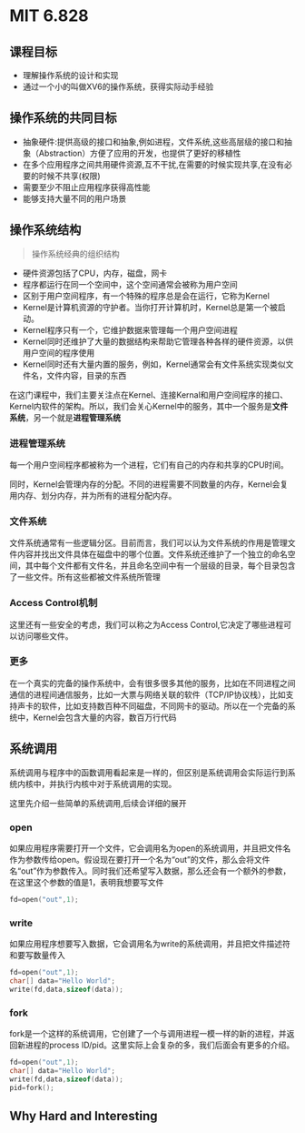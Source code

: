 # MIT 6.828


## 课程目标

- 理解操作系统的设计和实现
- 通过一个小的叫做XV6的操作系统，获得实际动手经验

## 操作系统的共同目标

- 抽象硬件:提供高级的接口和抽象,例如进程，文件系统,这些高层级的接口和抽象（Abstraction）方便了应用的开发，也提供了更好的移植性
- 在多个应用程序之间共用硬件资源,互不干扰,在需要的时候实现共享,在没有必要的时候不共享(权限)
- 需要至少不阻止应用程序获得高性能
- 能够支持大量不同的用户场景

## 操作系统结构
> 操作系统经典的组织结构  


- 硬件资源包括了CPU，内存，磁盘，网卡
- 程序都运行在同一个空间中，这个空间通常会被称为用户空间
- 区别于用户空间程序，有一个特殊的程序总是会在运行，它称为Kernel
- Kernel是计算机资源的守护者。当你打开计算机时，Kernel总是第一个被启动。
- Kernel程序只有一个，它维护数据来管理每一个用户空间进程
- Kernel同时还维护了大量的数据结构来帮助它管理各种各样的硬件资源，以供用户空间的程序使用
- Kernel同时还有大量内置的服务，例如，Kernel通常会有文件系统实现类似文件名，文件内容，目录的东西

在这门课程中，我们主要关注点在Kernel、连接Kernal和用户空间程序的接口、Kernel内软件的架构。所以，我们会关心Kernel中的服务，其中一个服务是**文件系统**，另一个就是**进程管理系统**


### 进程管理系统

每一个用户空间程序都被称为一个进程，它们有自己的内存和共享的CPU时间。

同时，Kernel会管理内存的分配。不同的进程需要不同数量的内存，Kernel会复用内存、划分内存，并为所有的进程分配内存。


### 文件系统

文件系统通常有一些逻辑分区。目前而言，我们可以认为文件系统的作用是管理文件内容并找出文件具体在磁盘中的哪个位置。文件系统还维护了一个独立的命名空间，其中每个文件都有文件名，并且命名空间中有一个层级的目录，每个目录包含了一些文件。所有这些都被文件系统所管理


### Access Control机制
这里还有一些安全的考虑，我们可以称之为Access Control,它决定了哪些进程可以访问哪些文件。


### 更多

在一个真实的完备的操作系统中，会有很多很多其他的服务，比如在不同进程之间通信的进程间通信服务，比如一大票与网络关联的软件（TCP/IP协议栈），比如支持声卡的软件，比如支持数百种不同磁盘，不同网卡的驱动。所以在一个完备的系统中，Kernel会包含大量的内容，数百万行代码


## 系统调用

系统调用与程序中的函数调用看起来是一样的，但区别是系统调用会实际运行到系统内核中，并执行内核中对于系统调用的实现。

这里先介绍一些简单的系统调用,后续会详细的展开

### open

如果应用程序需要打开一个文件，它会调用名为open的系统调用，并且把文件名作为参数传给open。假设现在要打开一个名为“out”的文件，那么会将文件名“out”作为参数传入。同时我们还希望写入数据，那么还会有一个额外的参数，在这里这个参数的值是1，表明我想要写文件

```c
fd=open("out",1);
```

### write

如果应用程序想要写入数据，它会调用名为write的系统调用，并且把文件描述符和要写数量传入

```c
fd=open("out",1);
char[] data="Hello World";
write(fd,data,sizeof(data));
```
### fork
fork是一个这样的系统调用，它创建了一个与调用进程一模一样的新的进程，并返回新进程的process ID/pid。这里实际上会复杂的多，我们后面会有更多的介绍。
```c
fd=open("out",1);
char[] data="Hello World";
write(fd,data,sizeof(data));
pid=fork();
```

## Why Hard and Interesting

